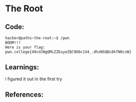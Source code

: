 # The Root
## Code:
```bash
hacker@paths~the-root:~$ /pwn
BOOM!!!
Here is your flag:
pwn.college{49cdJNgQMiZZEuyeZQC9OOc1X4_.dhzN5QDL0kTN0czW}
```
## Learnings:
i figured it out in the first try
## References:
